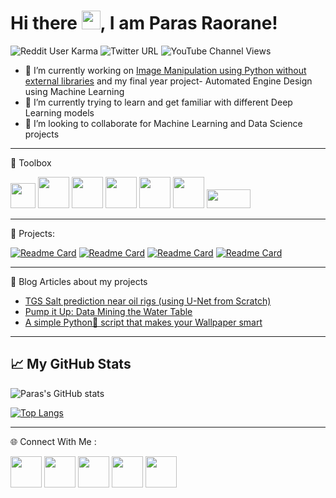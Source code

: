# Hi there <img src="https://raw.githubusercontent.com/MartinHeinz/MartinHeinz/master/wave.gif" width="30px">, I am Paras Raorane!

![Reddit User Karma](https://img.shields.io/reddit/user-karma/combined/parasraorane?label=%20u%2Fparasraorane&style=social) ![Twitter URL](https://img.shields.io/twitter/url?label=Checkout%20my%20Twitter%21&style=social&url=https%3A%2F%2Ftwitter.com%2Fparasraorane) ![YouTube Channel Views](https://img.shields.io/youtube/channel/views/UCRjZG8VFfTKxdciGYPKPaOQ?label=Youtube%20Channel&style=social)

- 🔭 I’m currently working on [Image Manipulation using Python without external libraries](https://github.com/parasraorane/Image-Manipulation-using-Python-without-external-libraries) and my final year project- Automated Engine Design using Machine Learning
- 🌱 I’m currently trying to learn and get familiar with different Deep Learning models
- 👯 I’m looking to collaborate for Machine Learning and Data Science projects

---

 🧰 Toolbox

<img src="https://upload.wikimedia.org/wikipedia/commons/thumb/1/18/ISO_C%2B%2B_Logo.svg/1822px-ISO_C%2B%2B_Logo.svg.png" width="40" height="40"> <img src="https://upload.wikimedia.org/wikipedia/commons/thumb/6/61/HTML5_logo_and_wordmark.svg/768px-HTML5_logo_and_wordmark.svg.png?20170517184425" width="50" height="50"> <img src="https://upload.wikimedia.org/wikipedia/commons/thumb/d/d5/CSS3_logo_and_wordmark.svg/544px-CSS3_logo_and_wordmark.svg.png?20160530175649" width="50" height="50"> <img src="https://upload.wikimedia.org/wikipedia/commons/thumb/c/c3/Python-logo-notext.svg/1200px-Python-logo-notext.svg.png" width="50" height="50">  <img src="https://upload.wikimedia.org/wikipedia/commons/thumb/2/2d/Tensorflow_logo.svg/1200px-Tensorflow_logo.svg.png" width="50" height="50"> <img src="https://upload.wikimedia.org/wikipedia/commons/thumb/a/ae/Keras_logo.svg/768px-Keras_logo.svg.png?20200317115153" width="50" height="50"> <img src="https://upload.wikimedia.org/wikipedia/commons/thumb/3/3c/Flask_logo.svg/690px-Flask_logo.svg.png?20120519143422" width="70" height="30">

---

🔨 Projects:

[![Readme Card](https://github-readme-stats.vercel.app/api/pin/?username=parasraorane&repo=TGS-Salt-Identification&theme=radical)](https://github.com/parasraorane/TGS-Salt-Identification)
[![Readme Card](https://github-readme-stats.vercel.app/api/pin/?username=parasraorane&repo=Pump-it-up&theme=radical)](https://github.com/parasraorane/Pump-it-up)
[![Readme Card](https://github-readme-stats.vercel.app/api/pin/?username=parasraorane&repo=Python-Smart-Wallpaper-for-Windows&theme=radical)](https://github.com/parasraorane/Python-Smart-Wallpaper-for-Windows)
[![Readme Card](https://github-readme-stats.vercel.app/api/pin/?username=parasraorane&repo=Image-Manipulation-using-Python-without-external-libraries&theme=radical)](https://github.com/parasraorane/Image-Manipulation-using-Python-without-external-libraries) 

---

 📘 Blog Articles about my projects
- [TGS Salt prediction near oil rigs (using U-Net from Scratch)](https://medium.com/@parasraorane/tgs-salt-prediction-near-oil-rigs-using-u-net-from-scratch-4d43158f3636)
- [Pump it Up: Data Mining the Water Table](https://medium.com/@parasraorane/pump-it-up-data-mining-the-water-table-af370c3f8e59)
- [A simple Python🐍 script that makes your Wallpaper smart](https://medium.com/@parasraorane/a-simple-python-script-that-makes-your-wallpaper-smart-windows-10-11-ff7157398b70
)

--- 

## 📈 My GitHub Stats

![Paras's GitHub stats](https://github-readme-stats.vercel.app/api?username=parasraorane&show_icons=true&theme=radical)

[![Top Langs](https://github-readme-stats.vercel.app/api/top-langs/?username=parasraorane&layout=compact&theme=radical)](https://github.com/anuraghazra/github-readme-stats)

---

🌐 Connect With Me :
<p align="left">
<a href="mailto:parasganeshraorane@gmail.com" target="blank"><img align="center" src="https://upload.wikimedia.org/wikipedia/commons/thumb/7/7e/Gmail_icon_%282020%29.svg/1280px-Gmail_icon_%282020%29.svg.png" height="50" width="50" /></a>
<a href="https://linkedin.com/in/parasraorane" target="blank"><img align="center" src="https://raw.githubusercontent.com/rahuldkjain/github-profile-readme-generator/master/src/images/icons/Social/linked-in-alt.svg" height="50" width="50" /></a>
<a href="https://www.codechef.com/users/parasg" target="blank"><img align="center" src="https://avatars.githubusercontent.com/u/11960354?v=4" height="50" width="50" /></a>
 <a href="https://www.hackerrank.com/parasg" target="blank"><img align="center" src="https://raw.githubusercontent.com/rahuldkjain/github-profile-readme-generator/master/src/images/icons/Social/hackerrank.svg" height="50" width="50" /></a>
 <a href="https://www.leetcode.com/parasg" target="blank"><img align="center" src="https://raw.githubusercontent.com/rahuldkjain/github-profile-readme-generator/master/src/images/icons/Social/leet-code.svg" height="50" width="50" /></a>
 </p>

